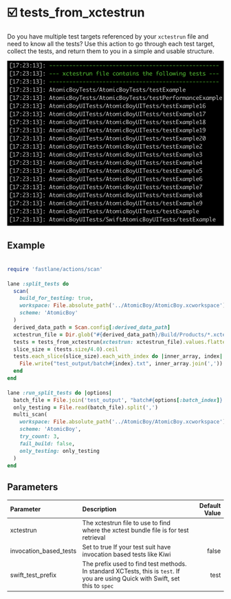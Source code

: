
# ☑️  tests_from_xctestrun

Do you have multiple test targets referenced by your `xctestrun` file and need to know all the tests? Use this action to go through each test target, collect the tests, and return them to you in a simple and usable structure.

<center><img src="./images/xcrun_tests.png" alt="tests from xctestrun" /></center>

## Example

<!-- tests_from_xctestrun examples: begin -->

```ruby

require 'fastlane/actions/scan'

lane :split_tests do
  scan(
    build_for_testing: true,
    workspace: File.absolute_path('../AtomicBoy/AtomicBoy.xcworkspace'),
    scheme: 'AtomicBoy'
  )
  derived_data_path = Scan.config[:derived_data_path]
  xctestrun_file = Dir.glob("#{derived_data_path}/Build/Products/*.xctestrun").first
  tests = tests_from_xctestrun(xctestrun: xctestrun_file).values.flatten.shuffle
  slice_size = (tests.size/4.0).ceil
  tests.each_slice(slice_size).each_with_index do |inner_array, index|
    File.write("test_output/batch#{index}.txt", inner_array.join(','))
  end
end

lane :run_split_tests do |options|
  batch_file = File.join('test_output', "batch#{options[:batch_index]}.txt")
  only_testing = File.read(batch_file).split(',')
  multi_scan(
    workspace: File.absolute_path('../AtomicBoy/AtomicBoy.xcworkspace'),
    scheme: 'AtomicBoy',
    try_count: 3,
    fail_build: false,
    only_testing: only_testing
  )
end

```
<!-- tests_from_xctestrun examples: end -->

## Parameters

<!-- tests_from_xctestrun parameters: begin -->
|Parameter|Description|Default Value|
|:-|:-|-:|
|xctestrun|The xctestrun file to use to find where the xctest bundle file is for test retrieval||
|invocation_based_tests|Set to true If your test suit have invocation based tests like Kiwi|false|
|swift_test_prefix|The prefix used to find test methods. In standard XCTests, this is `test`. If you are using Quick with Swift, set this to `spec`|test|
<!-- tests_from_xctestrun parameters: end -->
